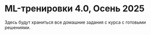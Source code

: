 # ML-тренировки 4.0, Осень 2025

Здесь будут храниться все домашние задания с курса с готовыми решениями.

